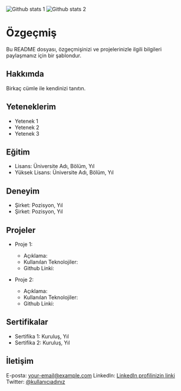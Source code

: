 ![Github stats 1](https://github-readme-stats.vercel.app/api?username=kullanıcıadınız&show_icons=true&theme=gradient) 
![Github stats 2](https://github-readme-stats.vercel.app/api?username=kullanıcıadınız&show_icons=true&theme=radical)

# Özgeçmiş

Bu README dosyası, özgeçmişinizi ve projelerinizle ilgili bilgileri paylaşmanız için bir şablondur.

## Hakkımda

Birkaç cümle ile kendinizi tanıtın.

## Yeteneklerim

- Yetenek 1
- Yetenek 2
- Yetenek 3

## Eğitim

- Lisans: Üniversite Adı, Bölüm, Yıl
- Yüksek Lisans: Üniversite Adı, Bölüm, Yıl

## Deneyim

- Şirket: Pozisyon, Yıl
- Şirket: Pozisyon, Yıl

## Projeler

- Proje 1:
  - Açıklama:
  - Kullanılan Teknolojiler:
  - Github Linki:

- Proje 2:
  - Açıklama:
  - Kullanılan Teknolojiler:
  - Github Linki:

## Sertifikalar

- Sertifika 1: Kuruluş, Yıl
- Sertifika 2: Kuruluş, Yıl

## İletişim

E-posta: your-email@example.com
LinkedIn: [LinkedIn profilinizin linki](https://www.linkedin.com/in/username)
Twitter: [@kullanıcıadınız](https://twitter.com/kullanıcıadınız)
